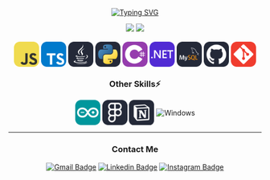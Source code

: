 <p align="center">
    <a href="https://git.io/typing-svg">
    <img src="https://readme-typing-svg.demolab.com?font=Fira+Code&weight=600&size=25&pause=1000&color=ffffff&random=false&width=435&height=40&lines=Hi!+i+am+Elder+Galvão!+%E2%98%95%F0%9F%92%BB" alt="Typing SVG">   
  </a>
</p>
<div align="center">
  <img height="160em" src="https://github-readme-stats-sigma-five.vercel.app/api?username=3lder7&show_icons=true&theme=dark&include_all_commits=true&count_private=true"/>
  <img height="160Em" src="https://github-readme-stats-sigma-five.vercel.app/api/top-langs/?username=3lder7&layout=compact&langs_count=16&theme=dark"/>
</div>

<div style="display": inline_block align="center"><br>
     <img align="center" alt="JS" height="50" width="50" src="https://raw.githubusercontent.com/tandpfun/skill-icons/65dea6c4eaca7da319e552c09f4cf5a9a8dab2c8/icons/JavaScript.svg">
     <img align="center" alt="TS" height="50" width="50" src="https://raw.githubusercontent.com/tandpfun/skill-icons/65dea6c4eaca7da319e552c09f4cf5a9a8dab2c8/icons/TypeScript.svg">
     <img align="center" alt="Java" height="50" width="50" src="https://github.com/tandpfun/skill-icons/blob/main/icons/Java-Dark.svg">
     <!--<img align="center" alt="Java" height="50" width="50" src="https://raw.githubusercontent.com/devicons/devicon/master/icons/java/java-original.svg">-->
     <img align="center" alt="Python" height="50" width="50" src="https://raw.githubusercontent.com/tandpfun/skill-icons/65dea6c4eaca7da319e552c09f4cf5a9a8dab2c8/icons/Python-Dark.svg">
     <!--<img align="center" alt="C++" height="50" width="50" src="https://raw.githubusercontent.com/tandpfun/skill-icons/65dea6c4eaca7da319e552c09f4cf5a9a8dab2c8/icons/CPP.svg">-->
     <img align="center" alt="C#" height="50" width="50" src="https://raw.githubusercontent.com/tandpfun/skill-icons/65dea6c4eaca7da319e552c09f4cf5a9a8dab2c8/icons/CS.svg">
     <img align="center" alt="NET" height="50" width="50" src="https://raw.githubusercontent.com/tandpfun/skill-icons/65dea6c4eaca7da319e552c09f4cf5a9a8dab2c8/icons/DotNet.svg">
     <img align="center" alt="MySQL" height="50" width="50" src="https://raw.githubusercontent.com/tandpfun/skill-icons/65dea6c4eaca7da319e552c09f4cf5a9a8dab2c8/icons/MySQL-Dark.svg">
     <!--<img align="center" alt="React" height="50" width="50" src="https://raw.githubusercontent.com/tandpfun/skill-icons/65dea6c4eaca7da319e552c09f4cf5a9a8dab2c8/icons/React-Dark.svg">-->
     <!--<img align="center" alt="Npm" height="50" width="50" src="https://raw.githubusercontent.com/tandpfun/skill-icons/65dea6c4eaca7da319e552c09f4cf5a9a8dab2c8/icons/Npm-Dark.svg">-->
     <!--<img align="center" alt="Docker" height="50" width="50" src="https://raw.githubusercontent.com/tandpfun/skill-icons/65dea6c4eaca7da319e552c09f4cf5a9a8dab2c8/icons/Docker.svg">-->
     <img align="center" alt="Github" height="50" width="50" src="https://raw.githubusercontent.com/tandpfun/skill-icons/65dea6c4eaca7da319e552c09f4cf5a9a8dab2c8/icons/Github-Dark.svg">
     <img align="center" alt="Git" height="50" width="50" src="https://raw.githubusercontent.com/tandpfun/skill-icons/65dea6c4eaca7da319e552c09f4cf5a9a8dab2c8/icons/Git.svg">
      

### Other Skills⚡
<img align="center" alt="Arduino" height="50" width="50" src="https://raw.githubusercontent.com/tandpfun/skill-icons/65dea6c4eaca7da319e552c09f4cf5a9a8dab2c8/icons/Arduino.svg">
<img align="center" alt="Figma" height="50" width="50" src="https://raw.githubusercontent.com/tandpfun/skill-icons/65dea6c4eaca7da319e552c09f4cf5a9a8dab2c8/icons/Figma-Dark.svg">
<img align="center" alt="Notion" height="50" width="50" src="https://raw.githubusercontent.com/tandpfun/skill-icons/65dea6c4eaca7da319e552c09f4cf5a9a8dab2c8/icons/Notion-Dark.svg">
<img align="center" alt="Windows" height="50" width="50" src="https://github.com/tandpfun/skill-icons/blob/main/icons/Windows-Dark.svg">
<!--<img src="https://img.shields.io/badge/github%20copilot-000000?style=for-the-badge&logo=githubcopilot&logoColor=white.svg"/>-->
</div>


<div align="center">
<hr>
    
### Contact Me
  [![Gmail Badge](https://img.shields.io/badge/Gmail-D14836?style=for-the-badge&logo=gmail&logoColor=white)](mailto:eldergalvao07@gmail.com)
  [![Linkedin Badge](https://img.shields.io/badge/LinkedIn-0077B5?style=for-the-badge&logo=linkedin&logoColor=white)](https://www.linkedin.com/in/elder-galv%C3%A3o/)
  [![Instagram Badge](https://img.shields.io/badge/Instagram-E4405F?style=for-the-badge&logo=instagram&logoColor=white)](https://www.instagram.com/egqr_/#)
</div>



  
